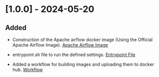 
# [1.0.0] - 2024-05-20

## Added

* Construction of the Apache airflow docker image (Using the Official Apache Airflow Image). [Apache Airflow Image](https://github.com/Padzx/comprehensive-etl-workflow/blob/main/docker/docker-airflow/Dockerfile)

* entrypoint.sh file to run the defined settings. [Entrypoint File](https://github.com/Padzx/comprehensive-etl-workflow/blob/main/script/entrypoint.sh)

* Added a workflow for building images and uploading them to docker hub.
 [Workflow](https://github.com/Padzx/comprehensive-etl-workflow/actions)
